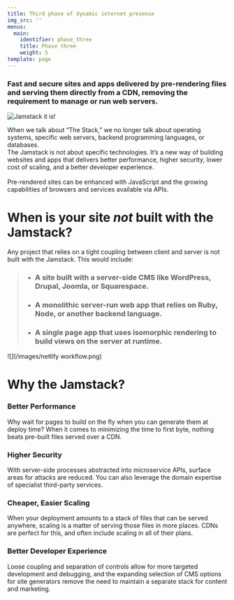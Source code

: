 ```yaml
---
title: Third phase of dynamic internet presence
img_src: ''
menus:
  main:
    identifier: phase_three
    title: Phase three
    weight: 5
template: page
---
```

### **Fast and secure sites and apps delivered by pre-rendering files and serving them directly from a CDN, removing the requirement to manage or run web servers.**

![Jamstack it is!](/images/jamstack-full-logo.svg "The Jamstack")

When we talk about “The Stack,” we no longer talk about operating systems, specific web servers, backend programming languages, or databases. \
The Jamstack is not about specific technologies. It’s a new way of building websites and apps that delivers better performance, higher security, lower cost of scaling, and a better developer experience.\
\
Pre-rendered sites can be enhanced with JavaScript and the growing capabilities of browsers and services available via APIs.

# When is your site *not* built with the Jamstack?

Any project that relies on a tight coupling between client and server is not built with the Jamstack. This would include:

> * ### A site built with a server-side CMS like WordPress, Drupal, Joomla, or Squarespace.
>
>  * ### A monolithic server-run web app that relies on Ruby, Node, or another backend language.
>
> *  ### A single page app that uses isomorphic rendering to build views on the server at runtime.

![](/images/netlify workflow.png)

# Why the Jamstack?

### Better Performance

Why wait for pages to build on the fly when you can generate them at deploy time? When it comes to minimizing the time to first byte, nothing beats pre-built files served over a CDN.

### Higher Security

With server-side processes abstracted into microservice APIs, surface areas for attacks are reduced. You can also leverage the domain expertise of specialist third-party services.

### Cheaper, Easier Scaling

When your deployment amounts to a stack of files that can be served anywhere, scaling is a matter of serving those files in more places. CDNs are perfect for this, and often include scaling in all of their plans.

### Better Developer Experience

Loose coupling and separation of controls allow for more targeted development and debugging, and the expanding selection of CMS options for site generators remove the need to maintain a separate stack for content and marketing.
